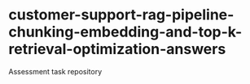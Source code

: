 # customer-support-rag-pipeline-chunking-embedding-and-top-k-retrieval-optimization-answers
Assessment task repository
